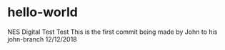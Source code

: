 # hello-world
NES Digital Test Test
This is the first commit being made by John to his john-branch 12/12/2018
